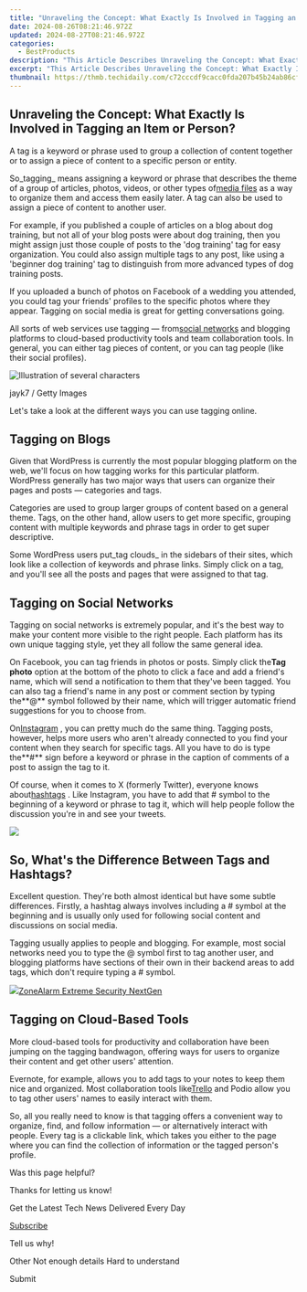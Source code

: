 ```yaml
---
title: "Unraveling the Concept: What Exactly Is Involved in Tagging an Item or Person?"
date: 2024-08-26T08:21:46.972Z
updated: 2024-08-27T08:21:46.972Z
categories:
  - BestProducts
description: "This Article Describes Unraveling the Concept: What Exactly Is Involved in Tagging an Item or Person?"
excerpt: "This Article Describes Unraveling the Concept: What Exactly Is Involved in Tagging an Item or Person?"
thumbnail: https://thmb.techidaily.com/c72cccdf9cacc0fda207b45b24ab86cf2fde475b85a4b94012ab008856dbcd1d.jpg
---
```


## Unraveling the Concept: What Exactly Is Involved in Tagging an Item or Person?
 A tag is a keyword or phrase used to group a collection of content together or to assign a piece of content to a specific person or entity.

 So_tagging_ means assigning a keyword or phrase that describes the theme of a group of articles, photos, videos, or other types of[media files](https://www.lifewire.com/what-are-digital-media-formats-1846786) as a way to organize them and access them easily later. A tag can also be used to assign a piece of content to another user.

 For example, if you published a couple of articles on a blog about dog training, but not all of your blog posts were about dog training, then you might assign just those couple of posts to the 'dog training' tag for easy organization. You could also assign multiple tags to any post, like using a 'beginner dog training' tag to distinguish from more advanced types of dog training posts.

 If you uploaded a bunch of photos on Facebook of a wedding you attended, you could tag your friends' profiles to the specific photos where they appear. Tagging on social media is great for getting conversations going.

 All sorts of web services use tagging — from[social networks](https://www.lifewire.com/top-social-networking-sites-people-are-using-3486554) and blogging platforms to cloud-based productivity tools and team collaboration tools. In general, you can either tag pieces of content, or you can tag people (like their social profiles).

![Illustration of several characters](https://www.lifewire.com/thmb/XgTRAzG24NSxID3Oa_Wt0t_q1qw=/1500x0/filters:no_upscale():max_bytes(150000):strip_icc():format(webp)/GettyImages-1167680364-b87ba0c2ad964ac9bd4371c7007e178b.jpg)

 jayk7 / Getty Images

 Let's take a look at the different ways you can use tagging online.

## Tagging on Blogs

 Given that WordPress is currently the most popular blogging platform on the web, we'll focus on how tagging works for this particular platform. WordPress generally has two major ways that users can organize their pages and posts — categories and tags.

 Categories are used to group larger groups of content based on a general theme. Tags, on the other hand, allow users to get more specific, grouping content with multiple keywords and phrase tags in order to get super descriptive.

 Some WordPress users put_tag clouds_ in the sidebars of their sites, which look like a collection of keywords and phrase links. Simply click on a tag, and you'll see all the posts and pages that were assigned to that tag.

## Tagging on Social Networks

 Tagging on social networks is extremely popular, and it's the best way to make your content more visible to the right people. Each platform has its own unique tagging style, yet they all follow the same general idea.

 On Facebook, you can tag friends in photos or posts. Simply click the**Tag photo** option at the bottom of the photo to click a face and add a friend's name, which will send a notification to them that they've been tagged. You can also tag a friend's name in any post or comment section by typing the**@** symbol followed by their name, which will trigger automatic friend suggestions for you to choose from.

 On[Instagram](https://www.lifewire.com/what-is-instagram-3486316) , you can pretty much do the same thing. Tagging posts, however, helps more users who aren't already connected to you find your content when they search for specific tags. All you have to do is type the**#** sign before a keyword or phrase in the caption of comments of a post to assign the tag to it.

 Of course, when it comes to X (formerly Twitter), everyone knows about[hashtags](https://www.lifewire.com/what-is-a-hashtag-on-twitter-3486592) . Like Instagram, you have to add that # symbol to the beginning of a keyword or phrase to tag it, which will help people follow the discussion you're in and see your tweets.

<!-- affiliate ads begin -->
<a href="https://shop.mondly.com/affiliate.php?ACCOUNT=ATISTUDI&AFFILIATE=108875&PATH=https%3A%2F%2Fwww.mondly.com%3FAFFILIATE%3D108875%26RESOURCE%3D%2BGeneral%2B970x90%2B"><img src="https://secure.avangate.com/images/merchant/69c418c33ec2e1a4267fa9bb77fa1428/general-970x90.gif" border="0"></a>
<!-- affiliate ads end -->
## So, What's the Difference Between Tags and Hashtags?

 Excellent question. They're both almost identical but have some subtle differences. Firstly, a hashtag always involves including a # symbol at the beginning and is usually only used for following social content and discussions on social media.

 Tagging usually applies to people and blogging. For example, most social networks need you to type the @ symbol first to tag another user, and blogging platforms have sections of their own in their backend areas to add tags, which don't require typing a # symbol.

<!-- affiliate ads begin -->
<a href="https://estore.zonealarm.com/order/checkout.php?PRODS=36245101&QTY=1&AFFILIATE=108875&CART=1"><img src="https://sc1.checkpoint.com/sc1/za/images/boxes/zang_box_trust.png" border="0">ZoneAlarm Extreme Security NextGen</a>
<!-- affiliate ads end -->
## Tagging on Cloud-Based Tools

 More cloud-based tools for productivity and collaboration have been jumping on the tagging bandwagon, offering ways for users to organize their content and get other users' attention.

 Evernote, for example, allows you to add tags to your notes to keep them nice and organized. Most collaboration tools like[Trello](https://www.lifewire.com/what-is-trello-how-does-it-work-4775718) and Podio allow you to tag other users' names to easily interact with them.

 So, all you really need to know is that tagging offers a convenient way to organize, find, and follow information — or alternatively interact with people. Every tag is a clickable link, which takes you either to the page where you can find the collection of information or the tagged person's profile.

Was this page helpful?

Thanks for letting us know!

 Get the Latest Tech News Delivered Every Day

[Subscribe](https://www.lifewire.com/#)

Tell us why!

 Other  Not enough details  Hard to understand

 Submit

<ins class="adsbygoogle"
     style="display:block"
     data-ad-format="autorelaxed"
     data-ad-client="ca-pub-7571918770474297"
     data-ad-slot="1223367746"></ins>



<ins class="adsbygoogle"
     style="display:block"
     data-ad-client="ca-pub-7571918770474297"
     data-ad-slot="8358498916"
     data-ad-format="auto"
     data-full-width-responsive="true"></ins>


